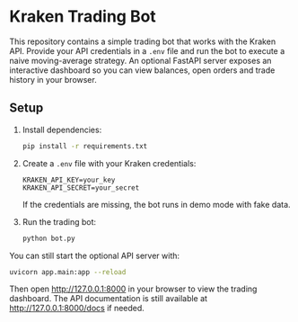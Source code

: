 # Kraken Trading Bot

This repository contains a simple trading bot that works with the Kraken API.
Provide your API credentials in a `.env` file and run the bot to execute a naive
moving-average strategy. An optional FastAPI server exposes an interactive
dashboard so you can view balances, open orders and trade history in your
browser.

## Setup

1. Install dependencies:
   ```bash
   pip install -r requirements.txt
   ```

2. Create a `.env` file with your Kraken credentials:
   ```
   KRAKEN_API_KEY=your_key
   KRAKEN_API_SECRET=your_secret
   ```
   If the credentials are missing, the bot runs in demo mode with fake data.

3. Run the trading bot:
   ```bash
   python bot.py
   ```

You can still start the optional API server with:
```bash
uvicorn app.main:app --reload
```
Then open <http://127.0.0.1:8000> in your browser to view the trading dashboard.
The API documentation is still available at <http://127.0.0.1:8000/docs> if needed.
